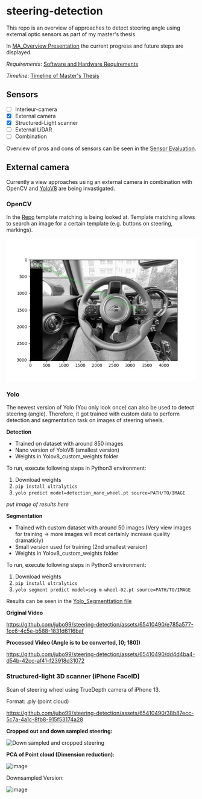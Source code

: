 # steering-detection
This repo is an overview of approaches to detect steering angle using external optic sensors as part of my master's thesis.

In [MA_Overview Presentation](MA_Overview_23_11_06.pptx) the current progress and future steps are displayed.

*Requirements*:  [Software and Hardware Requirements](RequirementsSWHW.pdf) 

*Timeline*:  [Timeline of Master's Thesis](Timeline_MA.pdf)

## Sensors
- [ ] Interieur-camera
- [x] External camera
- [x] Structured-Light scanner
- [ ] External LiDAR
- [ ] Combination

Overview of pros and cons of sensors can be seen in the [Sensor Evaluation](SensorEvaluationMindMap.pdf).

## External camera
Currently a view approaches using an external camera in combination with OpenCV and [YoloV8](https://github.com/ultralytics/ultralytics.git) are being invastigated.

### OpenCV
In the [Repo](https://github.com/jubo99/steering-detection-frontal.git) template matching is being looked at. Template matching allows to search an image for a certain template (e.g. buttons on steering, markings).

![Template matched on image](TemplateMatching/template_match1.png)

### Yolo
The newest version of Yolo (You only look once) can also be used to detect steering (angle). Therefore, it got trained with custom data to perform detection and segmentation task on images of steering wheels.

**Detection**
- Trained on dataset with around 850 images
- Nano version of YoloV8 (smallest version)
- Weights in Yolov8_custom_weights folder

To run, execute following steps in Python3 environment:
1. Download weights
2. `pip install ultralytics`
3. `yolo predict model=detection_nano_wheel.pt source=PATH/TO/IMAGE`

*put image of results here*

**Segmentation**
- Trained with custom dataset with around 50 images (Very view images for training -> more images will most certainly increase quality dramaticly)
- Small version used for training (2nd smallest version)
- Weights in Yolov8_custom_weights folder

To run, execute following steps in Python3 environment:
1. Download weights
2. `pip install ultralytics`
3. `yolo segment predict model=seg-m-wheel-02.pt source=PATH/TO/IMAGE`

Results can be seen in the [Yolo_Segmenttation file](Yolo_Segmentation.pdf)

**Original Video**

https://github.com/jubo99/steering-detection/assets/65410490/e785a577-1cc6-4c5e-b588-1831d6116baf



**Processed Video (Angle is to be converted, ]0; 180])**

https://github.com/jubo99/steering-detection/assets/65410490/dd4d4ba4-d54b-42cc-af41-f23918d31072



### Structured-light 3D scanner (iPhone FaceID)

Scan of steering wheel using TrueDepth camera of iPhone 13.

Format: .ply (point cloud)


https://github.com/jubo99/steering-detection/assets/65410490/38b87ecc-5c7a-4a1c-8fb8-915f53174a28


**Cropped out and down sampled steering:**

![Down sampled and cropped steering](https://github.com/jubo99/steering-detection/assets/65410490/bc1b4d52-cd23-4f10-a7b7-02e8c16164b5)


**PCA of Point cloud (Dimension reduction):**

![image](https://github.com/jubo99/steering-detection/assets/65410490/c6f60a73-4415-44c3-a502-3aea0315bd43)

Downsampled Version:

![image](https://github.com/jubo99/steering-detection/assets/65410490/940b29fa-5aa0-4a46-a5f8-d1adcc8739b0)



